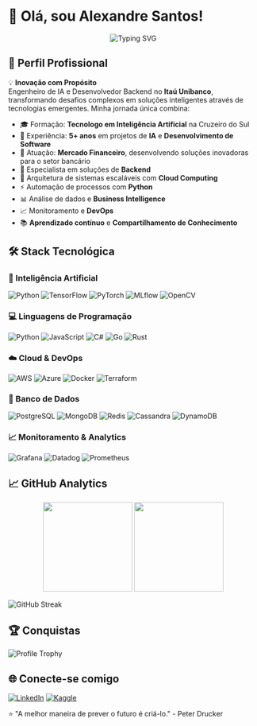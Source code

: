 # 👋 Olá, sou Alexandre Santos!

<div align="center">
  <img src="https://readme-typing-svg.demolab.com?font=Fira+Code&pause=1000&color=22D35E&width=435&lines=AI+Engineer+%7C+Backend+Developer" alt="Typing SVG" />
</div>

## 🚀 Perfil Profissional

💡 **Inovação com Propósito**  
Engenheiro de IA e Desenvolvedor Backend no **Itaú Unibanco**, transformando desafios complexos em soluções inteligentes através de tecnologias emergentes. Minha jornada única combina:

- 🎓 Formação: **Tecnologo em Inteligência Artificial** na Cruzeiro do Sul
- 🚀 Experiência: **5+ anos** em projetos de **IA** e **Desenvolvimento de Software**
- 💼 Atuação: **Mercado Financeiro**, desenvolvendo soluções inovadoras para o setor bancário
- 🤖 Especialista em soluções de **Backend**
- 🔧 Arquitetura de sistemas escaláveis com **Cloud Computing**
- ⚡ Automação de processos com **Python**
- 📊 Análise de dados e **Business Intelligence**
- 📈 Monitoramento e **DevOps**
- 📚 **Aprendizado contínuo** e **Compartilhamento de Conhecimento**


## 🛠️ Stack Tecnológica

### 🤖 Inteligência Artificial
![Python](https://img.shields.io/badge/Python-3776AB?logo=python&logoColor=white)
![TensorFlow](https://img.shields.io/badge/TensorFlow-FF6F00?logo=tensorflow&logoColor=white)
![PyTorch](https://img.shields.io/badge/PyTorch-EE4C2C?logo=pytorch&logoColor=white)
![MLflow](https://img.shields.io/badge/MLflow-0194E2?logo=mlflow&logoColor=white)
![OpenCV](https://img.shields.io/badge/OpenCV-5C3EE8?logo=opencv&logoColor=white)

### 💻 Linguagens de Programação
![Python](https://img.shields.io/badge/Python-3776AB?logo=python&logoColor=white)
![JavaScript](https://img.shields.io/badge/JavaScript-F7DF1E?logo=javascript&logoColor=black)
![C#](https://img.shields.io/badge/C%23-239120?logo=csharp&logoColor=white)
![Go](https://img.shields.io/badge/Go-00ADD8?logo=go&logoColor=white)
![Rust](https://img.shields.io/badge/Rust-000000?logo=rust&logoColor=white)

### ☁️ Cloud & DevOps
![AWS](https://img.shields.io/badge/AWS-232F3E?logo=amazonaws&logoColor=white)
![Azure](https://img.shields.io/badge/Azure-0089D6?logo=microsoftazure&logoColor=white)
![Docker](https://img.shields.io/badge/Docker-2496ED?logo=docker&logoColor=white)
![Terraform](https://img.shields.io/badge/Terraform-7B42BC?logo=terraform&logoColor=white)

### 💾 Banco de Dados
![PostgreSQL](https://img.shields.io/badge/PostgreSQL-4169E1?logo=postgresql&logoColor=white)
![MongoDB](https://img.shields.io/badge/MongoDB-47A248?logo=mongodb&logoColor=white)
![Redis](https://img.shields.io/badge/Redis-DC382D?logo=redis&logoColor=white)
![Cassandra](https://img.shields.io/badge/Cassandra-1287B1?logo=apachecassandra&logoColor=white)
![DynamoDB](https://img.shields.io/badge/DynamoDB-4053D6?logo=amazondynamodb&logoColor=white)

### 📈 Monitoramento & Analytics
![Grafana](https://img.shields.io/badge/Grafana-F46800?logo=grafana&logoColor=white)
![Datadog](https://img.shields.io/badge/Datadog-632CA6?logo=datadog&logoColor=white)
![Prometheus](https://img.shields.io/badge/Prometheus-E6522C?logo=prometheus&logoColor=white)

## 📈 GitHub Analytics

<div align="center">
  <img height="180em" src="https://github-readme-stats.vercel.app/api?username=lexander91alfa&show_icons=true&theme=vision-friendly-dark&include_all_commits=true&count_private=true"/>
  <img height="180em" src="https://github-readme-stats.vercel.app/api/top-langs/?username=lexander91alfa&layout=compact&langs_count=7&theme=vision-friendly-dark"/>
</div>

![GitHub Streak](https://streak-stats.demolab.com/?user=lexander91alfa&theme=highcontrast)

## 🏆 Conquistas
![Profile Trophy](https://github-profile-trophy.vercel.app/?username=lexander91alfa&theme=onedark&no-bg=true&no-frame=true&column=7)

## 🌐 Conecte-se comigo
[![LinkedIn](https://img.shields.io/badge/LinkedIn-0077B5?style=for-the-badge&logo=linkedin&logoColor=white)](https://www.linkedin.com/in/alexandre-j-santos-368360174)
[![Kaggle](https://img.shields.io/badge/Kaggle-20BEFF?style=for-the-badge&logo=kaggle&logoColor=white)](https://www.kaggle.com/alexandremaximo)

⭐ "A melhor maneira de prever o futuro é criá-lo." - Peter Drucker